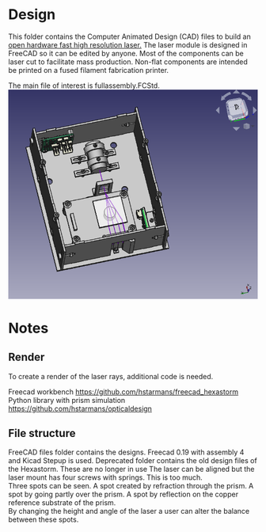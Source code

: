 # Design 

This folder contains the Computer Animated Design (CAD) files to build an [open hardware fast high resolution laser.](https://reprap.org/wiki/Open_hardware_fast_high_resolution_LASER)
The laser module is designed in FreeCAD so it can be edited by anyone.
Most of the components can be laser cut to facilitate mass production.
Non-flat components are intended be printed on a fused filament fabrication printer.

The main file of interest is fullassembly.FCStd. <br>
![](./Images/design.PNG)

# Notes


## Render 
To create a render of the laser rays, additional code is needed.

Freecad workbench
https://github.com/hstarmans/freecad_hexastorm
Python library with prism simulation
https://github.com/hstarmans/opticaldesign

## File structure
FreeCAD files folder contains the designs. Freecad 0.19 with assembly 4 and Kicad Stepup is used.
Deprecated folder contains the old design files of the Hexastorm. These are no longer in use
The laser can be aligned but the laser mount has four screws with springs. This is too much.  
Three spots can be seen. A spot created by refraction through the prism. A spot by going partly over the prism.
A spot by reflection on the copper reference substrate of the prism.  
By changing the height and angle of the laser a user can alter the balance between these spots.







